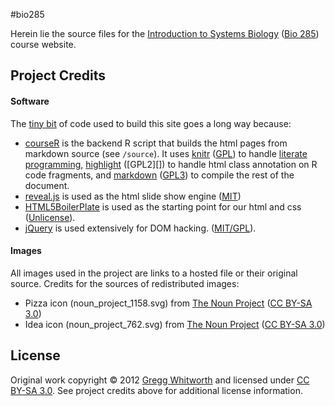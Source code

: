 #bio285

Herein lie the source files for the [Introduction to Systems Biology](http://rna.wlu.edu/courses/bio285) ([Bio 285](http://catalog.wlu.edu/content.php?catoid=7&navoid=428)) course website.

## Project Credits

#### Software

The [tiny bit](https://github.com/whitwort/bio285/blob/master/make.R) of code used to build this site goes a long way because:

* [courseR](https://github.com/whitwort/courseR) is the backend R script that builds the html pages from markdown source (see `/source`).  It uses [knitr](https://github.com/yihui/knitr) ([GPL][]) to handle [literate programming](http://en.wikipedia.org/wiki/Literate_programming), [highlight](http://cran.r-project.org/web/packages/highlight/index.html) ([GPL2][]) to handle html class annotation on R code fragments, and [markdown](http://cran.r-project.org/web/packages/markdown/) ([GPL3](http://cran.r-project.org/web/licenses/GPL-3)) to compile the rest of the document.
* [reveal.js](https://github.com/hakimel/reveal.js) is used as the html slide show engine ([MIT](http://www.opensource.org/licenses/MIT))
* [HTML5BoilerPlate](http://html5boilerplate.com/) is used as the starting point for our html and css ([Unlicense](https://github.com/h5bp/html5-boilerplate)).
* [jQuery](http://jquery.com/) is used extensively for DOM hacking. ([MIT/GPL](http://jquery.org/license/)).

#### Images

All images used in the project are links to a hosted file or their original source.  Credits for the sources of redistributed images:

* Pizza icon (noun_project_1158.svg) from [The Noun Project][] ([CC BY-SA 3.0][])
* Idea icon (noun_project_762.svg) from [The Noun Project][] ([CC BY-SA 3.0][])

## License

Original work copyright © 2012 [Gregg Whitworth](http://www.wlu.edu/x23921.xml?InsertFile=x55999) and licensed under [CC BY-SA 3.0][].  See project credits above for additional license information.

[CC BY-SA 3.0]: http://creativecommons.org/licenses/by-sa/3.0/
[The Noun Project]: http://www.thenounproject.com
[GPL]: http://www.gnu.org/licenses/gpl.html